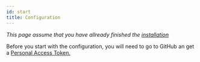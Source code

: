 ```yaml
---
id: start
title: Configuration
---
```


_This page assume that you have allready finished the [installation](/docs/installation/prerequisites)_

Before you start with the configuration, you will need to go to GitHub an get a [Personal Access Token.](/docs/configuration/pat)
